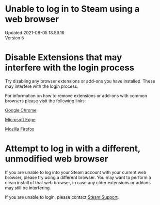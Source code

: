 # Unable to log in to Steam using a web browser
Updated 2021-08-05 18.59.16  
Version 5  

# Disable Extensions that may interfere with the login process
Try disabling any browser extensions or add-ons you have installed. These may interfere with the login process.  
  
For information on how to remove extensions or add-ons with common browsers please visit the following links:  
  
[Google Chrome](https://support.google.com/chrome_webstore/answer/2664769?hl=en)  
  
[Microsoft Edge](https://support.microsoft.com/en-us/microsoft-edge/add-turn-off-or-remove-extensions-in-microsoft-edge-9c0ec68c-2fbc-2f2c-9ff0-bdc76f46b026)  
  
[Mozilla Firefox](http://support.mozilla.org/en-US/kb/disable-or-remove-add-ons)  
  
  
# Attempt to log in with a different, unmodified web browser
If you are unable to log into your Steam account with your current web browser, please try using a different browser. You may want to perform a clean install of that web browser, in case any older extensions or addons may still be interfering.  
  
If you are unable to login, please contact [Steam Support](https://help.steampowered.com/).